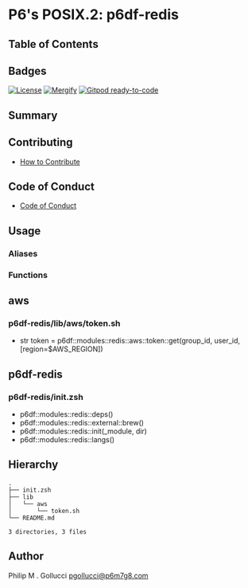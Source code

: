 # P6's POSIX.2: p6df-redis

## Table of Contents

## Badges

[![License](https://img.shields.io/badge/License-Apache%202.0-yellowgreen.svg)](https://opensource.org/licenses/Apache-2.0)
[![Mergify](https://img.shields.io/endpoint.svg?url=https://gh.mergify.io/badges//p6df-redis/&style=flat)](https://mergify.io)
[![Gitpod ready-to-code](https://img.shields.io/badge/Gitpod-ready--to--code-blue?logo=gitpod)](<https://gitpod.io/#https://github.com//p6df-redis>)

## Summary

## Contributing

- [How to Contribute](<https://github.com//.github/blob/main/CONTRIBUTING.md>)

## Code of Conduct

- [Code of Conduct](<https://github.com//.github/blob/main/CODE_OF_CONDUCT.md>)

## Usage

### Aliases

### Functions

## aws

### p6df-redis/lib/aws/token.sh

- str token = p6df::modules::redis::aws::token::get(group_id, user_id, [region=$AWS_REGION])

## p6df-redis

### p6df-redis/init.zsh

- p6df::modules::redis::deps()
- p6df::modules::redis::external::brew()
- p6df::modules::redis::init(_module, dir)
- p6df::modules::redis::langs()

## Hierarchy

```text
.
├── init.zsh
├── lib
│   └── aws
│       └── token.sh
└── README.md

3 directories, 3 files
```

## Author

Philip M . Gollucci <pgollucci@p6m7g8.com>
